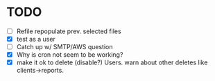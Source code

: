 TODO
====

- [ ] Refile repopulate prev. selected files
- [x] test as a user
- [ ] Catch up w/ SMTP/AWS question
- [x] Why is cron not seem to be working?
- [x] make it ok to delete (disable?) Users. warn about other deletes like clients->reports.
